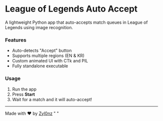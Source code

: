 # League of Legends Auto Accept

A lightweight Python app that auto-accepts match queues in League of Legends using image recognition.

### Features
- Auto-detects "Accept" button
- Supports multiple regions (EN & KR)
- Custom animated UI with CTk and PIL
- Fully standalone executable

### Usage
1. Run the app
2. Press **Start**
3. Wait for a match and it will auto-accept!

---

Made with ❤️ by [Zyl0nz](https://github.com/Zyl0nz)
" " 
